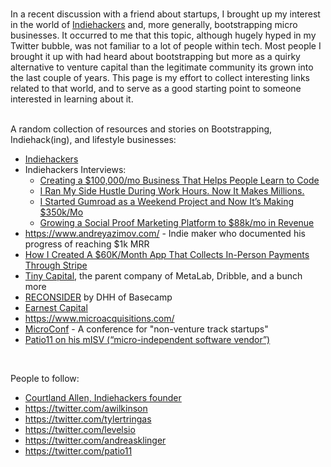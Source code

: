 \
In a recent discussion with a friend about startups, I brought up my interest in the world of [Indiehackers](indiehackers.com) and, more generally, bootstrapping micro businesses. It occurred to me that this topic, although hugely hyped in my Twitter bubble, was not familiar to a lot of people within tech. Most people I brought it up with had heard about bootstrapping but more as a quirky alternative to venture capital than the legitimate community its grown into the last couple of years. This page is my effort to collect interesting links related to that world, and to serve as a good starting point to someone interested in learning about it.

\
A random collection of resources and stories on Bootstrapping, Indiehack(ing), and lifestyle businesses:

- [Indiehackers](indiehackers.com)
- Indiehackers Interviews:
  - [Creating a $100,000/mo Business That Helps People Learn to Code](https://www.indiehackers.com/interview/creating-a-100-000-mo-business-that-helps-people-learn-to-code-c5e87bdbf9)
  - [I Ran My Side Hustle During Work Hours. Now It Makes Millions.](https://www.indiehackers.com/interview/i-ran-my-side-hustle-during-work-hours-now-it-makes-millions-35469ddaa5)
  - [I Started Gumroad as a Weekend Project and Now It’s Making $350k/Mo](https://www.indiehackers.com/interview/i-started-gumroad-as-a-weekend-project-and-now-it-s-making-350k-mo-4fc6cbc0e8)
  - [Growing a Social Proof Marketing Platform to $88k/mo in Revenue](https://www.indiehackers.com/interview/growing-a-social-proof-marketing-platform-to-88k-mo-in-revenue-05b996966c)
- <https://www.andreyazimov.com/> - Indie maker who documented his progress of reaching $1k MRR
- [How I Created A $60K/Month App That Collects In-Person Payments Through Stripe](https://www.starterstory.com/stripe-in-person-payments)
- [Tiny Capital](https://www.tinycapital.com/), the parent company of MetaLab, Dribble, and a bunch more
- [RECONSIDER](https://m.signalvnoise.com/reconsider/) by DHH of Basecamp
- [Earnest Capital](https://earnestcapital.com/)
- <https://www.microacquisitions.com/>
- [MicroConf](https://microconf.com/) - A conference for "non-venture track startups"
- [Patio11 on his mISV (“micro-independent software vendor”)](https://www.kalzumeus.com/start-here-if-youre-new/)

<br/>

People to follow:

- [Courtland Allen, Indiehackers founder](https://twitter.com/csallen)
- <https://twitter.com/awilkinson>
- <https://twitter.com/tylertringas>
- <https://twitter.com/levelsio>
- <https://twitter.com/andreasklinger>
- <https://twitter.com/patio11>
